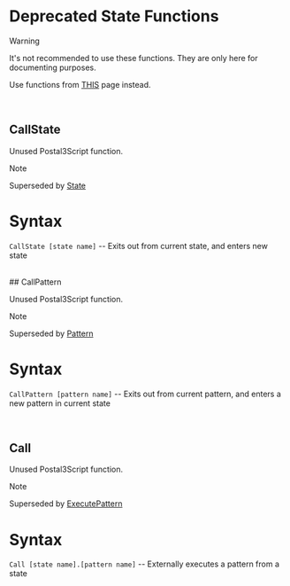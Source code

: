 # Deprecated State Functions

<div class="admonition warning">
<p class="admonition-title">Warning</p>
<p>It's not recommended to use these functions. They are only here for documenting purposes.</p>
<p>Use functions from <a href="../../statefuncs/func_state_pattern_executepattern">THIS</a> page instead.</p>
</div>
<br>

## CallState

Unused Postal3Script function.

<div class="admonition note">
<p class="admonition-title">Note</p>
<p>Superseded by <a href="../../statefuncs/func_state_pattern_executepattern/#state">State</a>
</ul>
</div>

<h1>Syntax</h1>
<p><code class="language-js">CallState [state name]</code> -- Exits out from current state, and enters new state</p>

<br>
## CallPattern

Unused Postal3Script function.

<div class="admonition note">
<p class="admonition-title">Note</p>
<p>Superseded by <a href="../../statefuncs/func_state_pattern_executepattern/#pattern">Pattern</a>
</ul>
</div>

<h1>Syntax</h1>
<p><code class="language-js">CallPattern [pattern name]</code> -- Exits out from current pattern, and enters a new pattern in current state</p>
<br>

## Call

Unused Postal3Script function.

<div class="admonition note">
<p class="admonition-title">Note</p>
<p>Superseded by <a href="../../statefuncs/func_state_pattern_executepattern/#executepattern">ExecutePattern</a>
</ul>
</div>

<h1>Syntax</h1>
<p><code class="language-js">Call [state name].[pattern name]</code> -- Externally executes a pattern from a state</p>
<br>